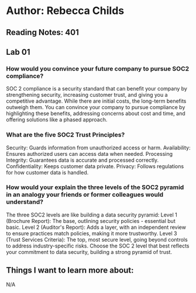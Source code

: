 # Author: Rebecca Childs
## Reading Notes: 401
## Lab 01

### How would you convince your future company to pursue SOC2 compliance?
SOC 2 compliance is a security standard that can benefit your company by strengthening security, increasing customer trust, and giving you a competitive advantage. While there are initial costs, the long-term benefits outweigh them. You can convince your company to pursue compliance by highlighting these benefits, addressing concerns about cost and time, and offering solutions like a phased approach.

### What are the five SOC2 Trust Principles?
Security: Guards information from unauthorized access or harm.
Availability: Ensures authorized users can access data when needed.
Processing Integrity: Guarantees data is accurate and processed correctly.
Confidentiality: Keeps customer data private.
Privacy: Follows regulations for how customer data is handled.

### How would your explain the three levels of the SOC2 pyramid in an analogy your friends or former colleagues would understand?
The three SOC2 levels are like building a data security pyramid:
Level 1 (Brochure Report): The base, outlining security policies - essential but basic.
Level 2 (Auditor's Report): Adds a layer, with an independent review to ensure practices match policies, making it more trustworthy.
Level 3 (Trust Services Criteria): The top, most secure level, going beyond controls to address industry-specific risks.
Choose the SOC 2 level that best reflects your commitment to data security, building a strong pyramid of trust.

## Things I want to learn more about:
N/A